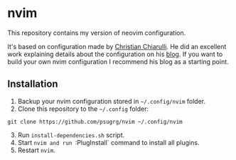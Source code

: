 # nvim

This repository contains my version of neovim configuration. 

It's based on configuration made by [Christian Chiarulli](https://github.com/ChristianChiarulli/nvim).
He did an excellent work explaining details about the configuration on his [blog](https://www.chrisatmachine.com/).
If you want to build your own nvim configuration I recommend his blog as a starting point. 

## Installation 

1. Backup your nvim configuration stored in `~/.config/nvim` folder. 
2. Clone this repository to the `~/.config` folder:
```
git clone https://github.com/psugrg/nvim ~/.config/nvim
```
3. Run `install-dependencies.sh` script.
4. Start `nvim and run `:PlugInstall` command to install all plugins. 
5. Restart `nvim`.
